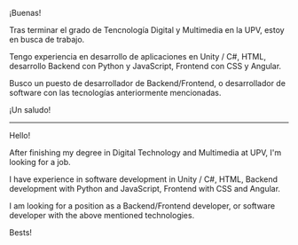 ¡Buenas!

Tras terminar el grado de Tencnología Digital y Multimedia en la UPV, estoy en busca de trabajo. 

Tengo experiencia en desarrollo de aplicaciones en Unity / C#, HTML, desarrollo Backend con Python y JavaScript, Frontend con CSS y Angular.

Busco un puesto de desarrollador de Backend/Frontend, o desarrollador de software con las tecnologías anteriormente mencionadas.

¡Un saludo!

----

Hello!

After finishing my degree in Digital Technology and Multimedia at UPV, I'm looking for a job. 

I have experience in software development in Unity / C#, HTML, Backend development with Python and JavaScript, Frontend with CSS and Angular.

I am looking for a position as a Backend/Frontend developer, or software developer with the above mentioned technologies.

Bests!
<!---
DiieVil/DiieVil is a ✨ special ✨ repository because its `README.md` (this file) appears on your GitHub profile.
You can click the Preview link to take a look at your changes.
--->
